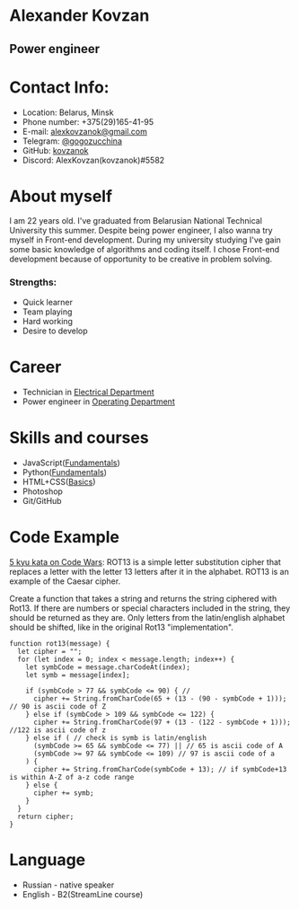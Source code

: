 # Alexander Kovzan
## Power engineer
# Contact Info:
* Location: Belarus, Minsk
* Phone number: +375(29)165-41-95
* E-mail: alexkovzanok@gmail.com
* Telegram: [@gogozucchina](https://t.me/gogozucchina)
* GitHub: [kovzanok](https://github.com/kovzanok)
* Discord: AlexKovzan(kovzanok)#5582
# About myself
I am 22 years old. I've graduated from Belarusian National Technical University this summer. Despite being power engineer, I also wanna try myself in Front-end development. During my university studying I've gain some basic knowledge of algorithms and coding itself. I chose Front-end development because of opportunity to be creative in problem solving.
### Strengths:
* Quick learner
* Team playing
* Hard working
* Desire to develop
# Career
* Technician in [Electrical Department](https://eneca.by/)
* Power engineer in [Operating Department](https://web.minskenergo.by/filialy/minskie-elektricheskie-seti/) 
# Skills and courses
* JavaScript([Fundamentals](https://learn.javascript.ru/))
* Python([Fundamentals](https://stepik.org/course/63085/promo))
* HTML+CSS([Basics](https://stepik.org/course/38218/info))
* Photoshop
* Git/GitHub
# Code Example
[5 kyu kata on Code Wars](https://www.codewars.com/kata/530e15517bc88ac656000716):
ROT13 is a simple letter substitution cipher that replaces a letter with the letter 13 letters after it in the alphabet. ROT13 is an example of the Caesar cipher.

Create a function that takes a string and returns the string ciphered with Rot13. If there are numbers or special characters included in the string, they should be returned as they are. Only letters from the latin/english alphabet should be shifted, like in the original Rot13 "implementation".

```
function rot13(message) {
  let cipher = "";
  for (let index = 0; index < message.length; index++) {
    let symbCode = message.charCodeAt(index);
    let symb = message[index];

    if (symbCode > 77 && symbCode <= 90) { // 
      cipher += String.fromCharCode(65 + (13 - (90 - symbCode + 1))); // 90 is ascii code of Z
    } else if (symbCode > 109 && symbCode <= 122) {
      cipher += String.fromCharCode(97 + (13 - (122 - symbCode + 1))); //122 is ascii code of z
    } else if ( // check is symb is latin/english
      (symbCode >= 65 && symbCode <= 77) || // 65 is ascii code of A
      (symbCode >= 97 && symbCode <= 109) // 97 is ascii code of a
    ) {
      cipher += String.fromCharCode(symbCode + 13); // if symbCode+13 is within A-Z of a-z code range
    } else {
      cipher += symb;
    }
  }
  return cipher;
}
```
# Language
* Russian - native speaker
* English - B2(StreamLine course)

